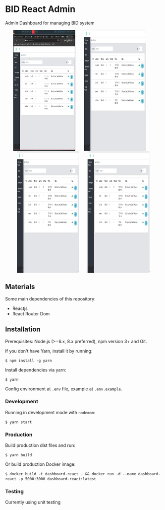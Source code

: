 # BID React Admin

Admin Dashboard for managing BID system

<p align="center">
  <img src="https://github.com/FSitter/web-admin/raw/development/src/assets/images/pic1.jpg" width="200" height="390">
  &nbsp;
  &nbsp;
  &nbsp;
  <img src="https://github.com/FSitter/web-admin/raw/development/src/assets/images/pic2.jpg" width="200" height="390">
  &nbsp;
  &nbsp;
  &nbsp;
  <img src="https://github.com/FSitter/web-admin/raw/development/src/assets/images/pic2.jpg" width="200" height="390">
  &nbsp;
  &nbsp;
  &nbsp;
  <img src="https://github.com/FSitter/web-admin/raw/development/src/assets/images/pic2.jpg" width="200" height="390">
</p>


## Materials

Some main dependencies of this repository:

-   Reactjs
-   React Router Dom

## Installation

Prerequisites: Node.js (>=6.x, 8.x preferred), npm version 3+ and Git.

If you don't have Yarn, install it by running:

```
$ npm install -g yarn
```

Install dependencies via yarn:

```
$ yarn
```

Config environment at `.env` file, example at `.env.example`.

### Development

Running in development mode with `nodemon`:

```
$ yarn start
```

### Production

Build production dist files and run:

```
$ yarn build
```

Or build production Docker image:

```
$ docker build -t dashboard-react . && docker run -d --name dashboard-react -p 5000:3000 dashboard-react:latest
```

### Testing

Currently using unit testing

